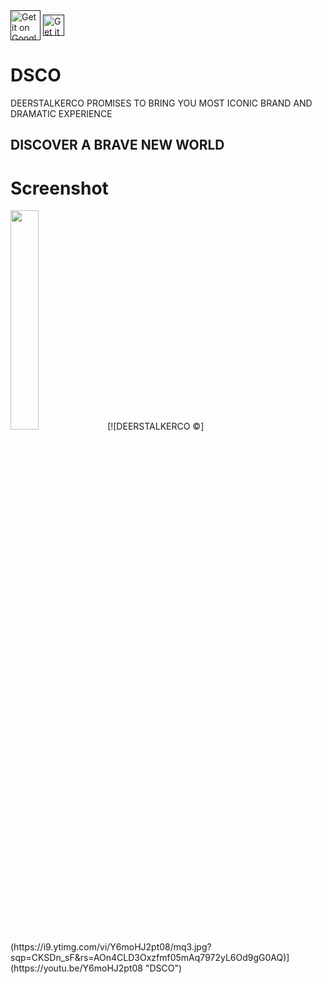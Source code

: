 <div>
<a href=''><img align="center" alt='Get it on Google Play' src='https://play.google.com/intl/en_us/badges/images/generic/en_badge_web_generic.png' height='48px'/></a>
<a href=''><img align="center" alt='Get it on the App Store' src='https://developer.apple.com/app-store/marketing/guidelines/images/badge-example-preferred_2x.png' height='34px'/></a>
</div>

# DSCO

DEERSTALKERCO PROMISES TO BRING YOU MOST ICONIC BRAND AND DRAMATIC EXPERIENCE

## DISCOVER A BRAVE NEW WORLD


# Screenshot
<img src="Demo DSCO.mov" width="30%" />
[![DEERSTALKERCO ©](https://i9.ytimg.com/vi/Y6moHJ2pt08/mq3.jpg?sqp=CKSDn_sF&rs=AOn4CLD3Oxzfmf05mAq7972yL6Od9gG0AQ)](https://youtu.be/Y6moHJ2pt08 "DSCO")

